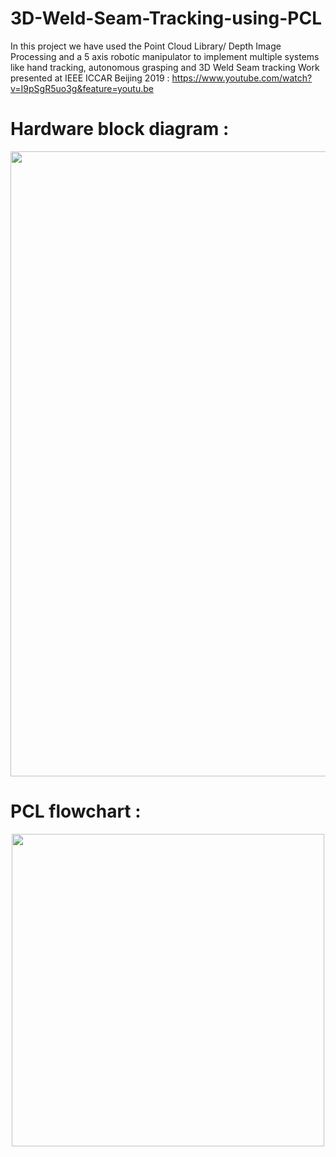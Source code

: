 # 3D-Weld-Seam-Tracking-using-PCL
In this project we have used the Point Cloud Library/ Depth Image Processing and a 5 axis robotic manipulator to implement multiple systems like hand tracking, autonomous grasping and 3D Weld Seam tracking
Work presented at IEEE ICCAR Beijing 2019 : https://www.youtube.com/watch?v=I9pSgR5uo3g&feature=youtu.be


# Hardware block diagram :

<p align="center">
  <img src="hardware.jpg" width="1000"/>
  
</p>

# PCL flowchart :


<p align="center">
  <img src="flow.png" width="500"/>
  
</p>

